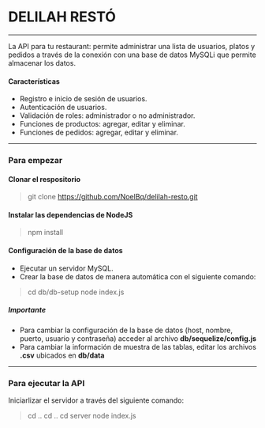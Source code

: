 # DELILAH RESTÓ
***
La API para tu restaurant: permite administrar una lista de usuarios, platos y pedidos a través de la conexión con una base de datos MySQLi que permite almacenar los datos.

#### Características
- Registro e inicio de sesión de usuarios.
- Autenticación de usuarios.
- Validación de roles: administrador o no administrador.
- Funciones de productos: agregar, editar y eliminar.
- Funciones de pedidos: agregar, editar y eliminar.

***

### Para empezar
#### Clonar el respositorio
> git clone https://github.com/NoelBq/delilah-resto.git

#### Instalar las dependencias de NodeJS
> npm install

#### Configuración de la base de datos
- Ejecutar un servidor MySQL.
- Crear la base de datos de manera automática con el siguiente comando:
> cd db/db-setup
> node index.js

##### Importante
- Para cambiar la configuración de la base de datos (host, nombre, puerto, usuario y contraseña) acceder al archivo **db/sequelize/config.js**
- Para cambiar la información de muestra de las tablas, editar los archivos **.csv** ubicados en **db/data**

***

### Para ejecutar la API
Iniciarlizar el servidor a través del siguiente comando:
> cd ..
> cd ..
> cd server
> node index.js
